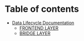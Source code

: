 # Table of contents

* [Data Lifecycle Documentation](README.md)
  * [FRONTEND LAYER](readme/frontend-layer.md)
  * [BRIDGE LAYER](readme/bridge-layer.md)
